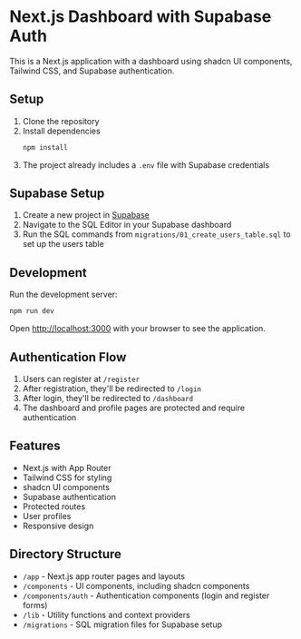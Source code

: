 # Next.js Dashboard with Supabase Auth

This is a Next.js application with a dashboard using shadcn UI components, Tailwind CSS, and Supabase authentication.

## Setup

1. Clone the repository
2. Install dependencies
   ```bash
   npm install
   ```
3. The project already includes a `.env` file with Supabase credentials

## Supabase Setup

1. Create a new project in [Supabase](https://supabase.com)
2. Navigate to the SQL Editor in your Supabase dashboard
3. Run the SQL commands from `migrations/01_create_users_table.sql` to set up the users table

## Development

Run the development server:

```bash
npm run dev
```

Open [http://localhost:3000](http://localhost:3000) with your browser to see the application.

## Authentication Flow

1. Users can register at `/register`
2. After registration, they'll be redirected to `/login`
3. After login, they'll be redirected to `/dashboard`
4. The dashboard and profile pages are protected and require authentication

## Features

- Next.js with App Router
- Tailwind CSS for styling
- shadcn UI components
- Supabase authentication
- Protected routes
- User profiles
- Responsive design

## Directory Structure

- `/app` - Next.js app router pages and layouts
- `/components` - UI components, including shadcn components
- `/components/auth` - Authentication components (login and register forms)
- `/lib` - Utility functions and context providers
- `/migrations` - SQL migration files for Supabase setup
